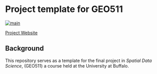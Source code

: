 # Project template for GEO511

[![main](https://github.com/AdamWilsonLabEDU/geo511_project_template/workflows/main/badge.svg)](https://github.com/AdamWilsonLabEDU/geo511_project_template/actions)

[Project Website](https://geo511-2022.github.io/final_project-yzhao72-hangtian/)

## Background
This repository serves as a template for the final project in _Spatial Data Science_, (GEO511) a course held at the University at Buffalo.  


